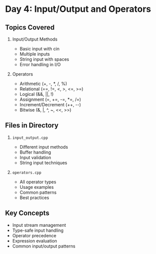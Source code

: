 # Day 4: Input/Output and Operators

## Topics Covered

1. Input/Output Methods

   - Basic input with cin
   - Multiple inputs
   - String input with spaces
   - Error handling in I/O

2. Operators
   - Arithmetic (+, -, \*, /, %)
   - Relational (==, !=, <, >, <=, >=)
   - Logical (&&, ||, !)
   - Assignment (=, +=, -=, \*=, /=)
   - Increment/Decrement (++, --)
   - Bitwise (&, |, ^, ~, <<, >>)

## Files in Directory

1. `input_output.cpp`

   - Different input methods
   - Buffer handling
   - Input validation
   - String input techniques

2. `operators.cpp`
   - All operator types
   - Usage examples
   - Common patterns
   - Best practices

## Key Concepts

- Input stream management
- Type-safe input handling
- Operator precedence
- Expression evaluation
- Common input/output patterns
